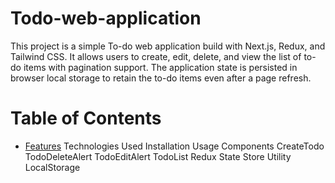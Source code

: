 # Todo-web-application

This project is a simple To-do web application build with Next.js, Redux, and Tailwind CSS. It allows users to create, edit, delete, and view the list of to-do items with pagination support. The application state is persisted in browser local storage to retain the to-do items even after a page refresh.

# Table of Contents
- [Features](#)
  Technologies Used
    Installation
    Usage
    Components
        CreateTodo
        TodoDeleteAlert
        TodoEditAlert
        TodoList
    Redux
        State
        Store
    Utility
        LocalStorage
